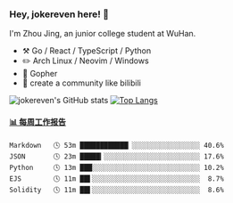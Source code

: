 ### Hey, jokereven here! 👋

I'm Zhou Jing, an junior college student at WuHan.

-   :hammer_and_pick: Go / React / TypeScript / Python
-   :pencil2: Arch Linux / Neovim / Windows
-   :seedling: Gopher
-   :thought_balloon: create a community like bilibili

![jokereven's GitHub stats](https://github-readme-stats.vercel.app/api?username=jokereven&show_icons=true)
[![Top Langs](https://github-readme-stats.vercel.app/api/top-langs/?username=jokereven&layout=compact)](https://github.com/anuraghazra/github-readme-stats)

<!-- waka-box start -->
#### <a href="https://gist.github.com/9f8118785e2d128d746db5f61b0e0a2a" target="_blank">📊 每周工作报告</a>
```text
Markdown   🕓 53m ████████████▏░░░░░░░░░░░░░░░░░ 40.6%
JSON       🕓 23m █████▎░░░░░░░░░░░░░░░░░░░░░░░░ 17.6%
Python     🕓 13m ███░░░░░░░░░░░░░░░░░░░░░░░░░░░ 10.2%
EJS        🕓 11m ██▌░░░░░░░░░░░░░░░░░░░░░░░░░░░  8.7%
Solidity   🕓 11m ██▌░░░░░░░░░░░░░░░░░░░░░░░░░░░  8.6%
```
<!-- Powered by https://github.com/journey-ad/waka-box-go . -->
<!-- waka-box end -->

